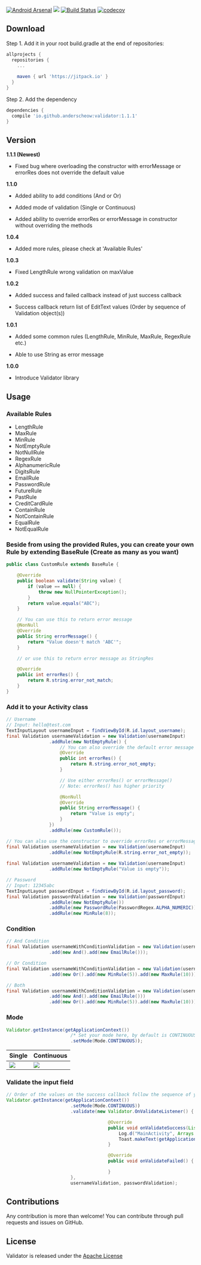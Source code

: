 [![Android Arsenal](https://img.shields.io/badge/Android%20Arsenal-Validator-brightgreen.svg?style=flat)](https://android-arsenal.com/details/1/6478) [![](https://jitpack.io/v/anderscheow/Validator.svg)](https://jitpack.io/#anderscheow/Validator)
[![Build Status](https://travis-ci.org/anderscheow/Validator.svg?branch=master)](https://travis-ci.org/anderscheow/Validator) [![codecov](https://codecov.io/gh/anderscheow/Validator/branch/master/graph/badge.svg)](https://codecov.io/gh/anderscheow/Validator/branch/develop)


## Download

Step 1. Add it in your root build.gradle at the end of repositories:
```groovy
allprojects {
  repositories {
    ... 
    
    maven { url 'https://jitpack.io' }
  }
}
```

Step 2. Add the dependency
```groovy
dependencies {
  compile 'io.github.anderscheow:validator:1.1.1'
}
```

## Version

**1.1.1 (Newest)**

* Fixed bug where overloading the constructor with errorMessage or errorRes does not override the default value

**1.1.0**

* Added ability to add conditions (And or Or)

* Added mode of validation (Single or Continuous)

* Added ability to override errorRes or errorMessage in constructor without overriding the methods

**1.0.4**

* Added more rules, please check at 'Available Rules'

**1.0.3**

* Fixed LengthRule wrong validation on maxValue

**1.0.2**

* Added success and failed callback instead of just success callback

* Success callback return list of EditText values (Order by sequence of Validation object(s))

**1.0.1** 

* Added some common rules (LengthRule, MinRule, MaxRule, RegexRule etc.)

* Able to use String as error message

**1.0.0**

* Introduce Validator library

Usage
-----
### Available Rules

* LengthRule
* MaxRule
* MinRule
* NotEmptyRule
* NotNullRule
* RegexRule
* AlphanumericRule
* DigitsRule
* EmailRule
* PasswordRule
* FutureRule
* PastRule
* CreditCardRule
* ContainRule
* NotContainRule
* EqualRule
* NotEqualRule

### Beside from using the provided Rules, you can create your own Rule by extending BaseRule (Create as many as you want)

```java
public class CustomRule extends BaseRule {

    @Override
    public boolean validate(String value) {
        if (value == null) {
            throw new NullPointerException();
        }
        return value.equals("ABC");
    }

    // You can use this to return error message
    @NonNull
    @Override
    public String errorMessage() {
        return "Value doesn't match 'ABC'";
    }

    // or use this to return error message as StringRes

    @Override
    public int errorRes() {
        return R.string.error_not_match;
    }
}
```

### Add it to your Activity class

```java
// Username
// Input: hello@test.com
TextInputLayout usernameInput = findViewById(R.id.layout_username); 
final Validation usernameValidation = new Validation(usernameInput)
                .addRule(new NotEmptyRule() {   
                    // You can also override the default error message
                    @Override
                    public int errorRes() {
                        return R.string.error_not_empty;
                    }

                    // Use either errorRes() or errorMessage()
                    // Note: errorRes() has higher priority

                    @NonNull
                    @Override
                    public String errorMessage() {
                        return "Value is empty";
                    }
                })
                .addRule(new CustomRule());

// You can also use the constructor to override errorRes or errorMessage
final Validation usernameValidation = new Validation(usernameInput)
                .addRule(new NotEmptyRule(R.string.error_not_empty));
                
final Validation usernameValidation = new Validation(usernameInput)
                .addRule(new NotEmptyRule("Value is empty"));

// Password
// Input: 12345abc
TextInputLayout passwordInput = findViewById(R.id.layout_password); 
final Validation passwordValidation = new Validation(passwordInput)
                .addRule(new NotEmptyRule())
                .addRule(new PasswordRule(PasswordRegex.ALPHA_NUMERIC))
                .addRule(new MinRule(8));
```

### Condition

```java
// And Condition
final Validation usernameWithConditionValidation = new Validation(usernameInput)
                .add(new And().add(new EmailRule()));

// Or Condition
final Validation usernameWithConditionValidation = new Validation(usernameInput)
                .add(new Or().add(new MinRule(5)).add(new MaxRule(10)));

// Both
final Validation usernameWithConditionValidation = new Validation(usernameInput)
                .add(new And().add(new EmailRule()))
                .add(new Or().add(new MinRule(5)).add(new MaxRule(10)));
```

### Mode

```java
Validator.getInstance(getApplicationContext())
                        /* Set your mode here, by default is CONTINUOUS */
                        .setMode(Mode.CONTINUOUS));
```

| Single                                                          | Continuous                                                      |
| ---                                                             | ---                                                             |
| ![](https://media.giphy.com/media/3ohs7YJIZfbrC7txyU/giphy.gif) | ![](https://media.giphy.com/media/3ohs84PogwMOkUg0Jq/giphy.gif) |


### Validate the input field

```java
// Order of the values on the success callback follow the sequence of your Validation object
Validator.getInstance(getApplicationContext())
                        .setMode(Mode.CONTINUOUS))
                        .validate(new Validator.OnValidateListener() {

                                      @Override
                                      public void onValidateSuccess(List<String> values) {
                                          Log.d("MainActivity", Arrays.toString(values.toArray())); // Output: [hello@test.com, 12345abc]
                                          Toast.makeText(getApplicationContext(), "Validate successfully", Toast.LENGTH_LONG).show();
                                      }

                                      @Override
                                      public void onValidateFailed() {

                                      }
                        },
                        usernameValidation, passwordValidation);
```

## Contributions
Any contribution is more than welcome! You can contribute through pull requests and issues on GitHub.

## License
Validator is released under the [Apache License](https://github.com/anderscheow/Validator/blob/master/LICENSE)